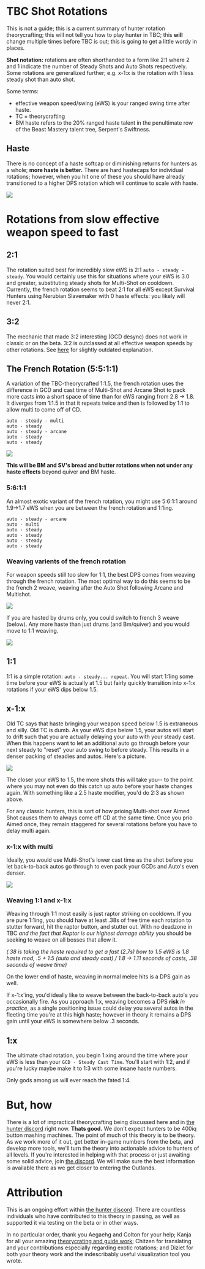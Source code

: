 # TBC Shot Rotations

This is not a guide; this is a current summary of hunter rotation theorycrafting; this will not tell you how to play hunter in TBC; this **will** change multiple times before TBC is out; this is going to get a little wordy in places.

**Shot notation:** rotations are often shorthanded to a form like 2:1 where 2 and 1 indicate the number of Steady Shots and Auto Shots respectively.  Some rotations are generalized further; e.g. x-1:x is the rotation with 1 less steady shot than auto shot.

Some terms:
 - effective weapon speed/swing (eWS) is your ranged swing time after haste.
 - TC = theorycrafting
 - BM haste refers to the 20% ranged haste talent in the penultimate row of the Beast Mastery talent tree, Serpent's Swiftness.

## Haste

There is no concept of a haste softcap or diminishing returns for hunters as a whole; **more haste is better.**  There are hard hastecaps for individual rotations; however, when you hit one of these you should have already transitioned to a higher DPS rotation which will continue to scale with haste.  

![](./rotations.png)

# Rotations from slow effective weapon speed to fast

## 2:1

The rotation suited best for incredibly slow eWS is 2:1 `auto - steady - steady`.  You would certainly use this for situations where your eWS is 3.0 and greater, substituting steady shots for Multi-Shot on cooldown.  Currently, the french rotation seems to beat 2:1 for all eWS except Survival Hunters using Nerubian Slavemaker with 0 haste effects: you likely will never 2:1.

## 3:2

The mechanic that made 3:2 interesting (GCD desync) does not work in classic or on the beta.  3:2 is outclassed at all effective weapon speeds by other rotations. See [here](https://boukx.github.io/threetwo/) for slightly outdated explanation.

## The French Rotation (5:5:1:1)

A variation of the TBC-theorycrafted 1:1.5, the french rotation uses the difference in GCD and cast time of Multi-Shot and Arcane Shot to pack more casts into a short space of time than for eWS ranging from 2.8 -> 1.8.  It diverges from 1:1.5 in that it repeats twice and then is followed by 1:1 to allow multi to come off of CD.

```
auto - steady - multi
auto - steady
auto - steady - arcane
auto - steady
auto - steady
```

![](./french.png)

**This will be BM and SV's bread and butter rotations when not under any haste effects** beyond quiver and BM haste.

### 5:6:1:1 

An almost exotic variant of the french rotation, you might use 5:6:1:1 around 1.9->1.7 eWS when you are between the french rotation and 1:1ing.

```
auto - steady - arcane
auto - multi
auto - steady
auto - steady
auto - steady
auto - steady
```

### Weaving varients of the french rotation

For weapon speeds still too slow for 1:1, the best DPS comes from weaving through the french rotation.  The most optimal way to do this seems to be the french 2 weave, weaving after the Auto Shot following Arcane and Multishot.

![](./french2w.png)

If you are hasted by drums only, you could switch to french 3 weave (below).  Any more haste than just drums (and Bm/quiver) and you would move to 1:1 weaving.

![](./french3w.png)

## 1:1

1:1 is a simple rotation: `auto - steady... repeat`.  You will start 1:1ing some time before your eWS is actually at 1.5 but fairly quickly transition into x-1:x rotations if your eWS dips below 1.5.

## x-1:x

Old TC says that haste bringing your weapon speed below 1.5 is extraneous and silly.  Old TC is dumb.  As your eWS dips below 1.5, your autos will start to drift such that you are actually delaying your auto with your steady cast.  When this happens want to let an additional auto go through before your next steady to "reset" your auto swing to before steady.  This results in a denser packing of steadies and autos.  Here's a picture.

![](/delay.png)

The closer your eWS to 1.5, the more shots this will take you-- to the point where you may not even do this catch up auto before your haste changes again.  With something like a 2.5 haste modifier, you'd do 2:3 as shown above.

For any classic hunters, this is sort of how prioing Multi-shot over Aimed Shot causes them to always come off CD at the same time.  Once you prio Aimed once, they remain staggered for several rotations before you have to delay multi again.

### x-1:x with multi

Ideally, you would use Multi-Shot's lower cast time as the shot before you let back-to-back autos go through to even pack your GCDs and Auto's even denser.

![](/delaywithmulti.png)


### Weaving 1:1 and x-1:x

Weaving through 1:1 most easily is just raptor striking on cooldown.  If you are pure 1:1ing, you should have at least .38s of free time each rotation to stutter forward, hit the raptor button, and stutter out.  With no deadzone in TBC _and the fact that Raptor is our highest damage ability_ you should be seeking to weave on all bosses that allow it.

_(.38 is taking the haste required to get a fast (2.7s) bow to 1.5 eWS is 1.8 haste mod, .5 + 1.5 (auto and steady cast) / 1.8 -> 1.11 seconds of casts, .38 seconds of weave time)_

On the lower end of haste, weaving in normal melee hits is a DPS gain as well.

If x-1:x'ing, you'd ideally like to weave between the back-to-back auto's you occasionally fire.  As you approach 1:x, weaving becomes a DPS **risk** _in practice_, as a single positioning issue could delay you several autos in the fleeting time you're at this high haste; however in theory it remains a DPS gain until your eWS is somewhere below .3 seconds.

## 1:x

The ultimate chad rotation, you begin 1:xing around the time where your eWS is less than your `GCD - Steady Cast Time`.  You'll start with 1:2, and if you're lucky maybe make it to 1:3 with some insane haste numbers.

Only gods among us will ever reach the fated 1:4.

# But, how

There is a lot of impractical theorycrafting being discussed here and in [the hunter discord](https://discord.gg/8TVHxRr) right now.  **Thats good.**  We don't expect hunters to be 400iq button mashing machines.  The point of much of this theory is to be theory.  As we work more of it out, get better in-game numbers from the beta, and develop more tools, we'll turn the theory into actionable advice to hunters of all levels.  If you're interested in helping with that process or just awaiting some solid advice, join [the discord](https://discord.gg/8TVHxRr).  We will  make sure the best information is available there as we get closer to entering the Outlands.

# Attribution

This is an ongoing effort within [the hunter discord](https://discord.gg/8TVHxRr).  There are countless individuals who have contributed to this theory in passing, as well as supported it via testing on the beta or in other ways. 

In no particular order, thank you Aegaehg and Colton for your help; Kanja for all your amazing [theorycrating and guide work](https://chasseur-bc.jimdofree.com/); Chitzen for translating and your contributions especially regarding exotic rotations; and Diziet for both your theory work and the indescribably useful visualization tool you wrote.
